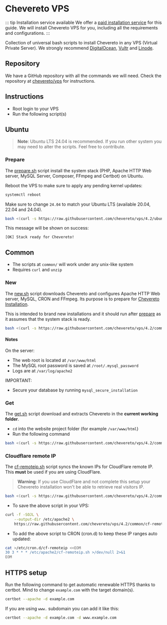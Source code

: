 # Chevereto VPS

::: tip Installation service available
We offer a [paid installation service](https://chevereto.com/support) for this guide. We will install Chevereto VPS for you, including all the requirements and configurations.
:::

Collection of universal bash scripts to install Chevereto in any VPS (Virtual Private Server). We strongly recommend [DigitalOcean](https://chevereto.com/go/digitalocean), [Vultr](https://chevereto.com/go/vultr) and [Linode](https://chevereto.com/go/linode).

## Repository

We have a GitHub repository with all the commands we will need. Check the repository at [chevereto/vps](https://github.com/chevereto/vps) for instructions.

## Instructions

* Root login to your VPS
* Run the following script(s)

## Ubuntu

> **Note**: Ubuntu LTS 24.04 is recommended. If you run other system you may need to alter the scripts. Feel free to contribute.

### Prepare

The [prepare.sh](https://github.com/chevereto/vps/blob/4.2/ubuntu/24.04/prepare.sh) script install the system stack (PHP, Apache HTTP Web server, MySQL Server, Composer, FFmpeg and Certbot) on Ubuntu.

Reboot the VPS to make sure to apply any pending kernel updates:

```sh
systemctl reboot
```

Make sure to change `24.04` to match your Ubuntu LTS (available 20.04, 22.04 and 24.04).

```sh
bash <(curl -s https://raw.githubusercontent.com/chevereto/vps/4.2/ubuntu/24.04/prepare.sh)
```

This message will be shown on success:

```plain
[OK] Stack ready for Chevereto!
```

## Common

* The scripts at `common/` will work under any unix-like system
* Requires `curl` and `unzip`

### New

The [new.sh](https://github.com/chevereto/vps/blob/4.2/common/new.sh) script downloads Chevereto and configures Apache HTTP Web server, MySQL, CRON and FFmpeg. Its purpose is to prepare for [Chevereto Installation](https://v4-docs.chevereto.com/application/installing/installation.html).

This is intended to brand new installations and it should run after [prepare](#prepare) as it assumes that the system stack is ready.

```sh
bash <(curl -s https://raw.githubusercontent.com/chevereto/vps/4.2/common/new.sh)
```

#### Notes

On the server:

* The web root is located at `/var/www/html`
* The MySQL root password is saved at `/root/.mysql_password`
* Logs are at `/var/log/apache2`

IMPORTANT:

* Secure your database by running `mysql_secure_installation`

### Get

The [get.sh](https://github.com/chevereto/vps/blob/4.2/common/get.sh) script download and extracts Chevereto in the **current working folder**.

* `cd` into the website project folder (for example `/var/www/html`)
* Run the following command

```sh
bash <(curl -s https://raw.githubusercontent.com/chevereto/vps/4.2/common/get.sh)
```

### Cloudflare remote IP

The [cf-remoteip.sh](https://github.com/chevereto/vps/blob/4.2/common/cf-remoteip.sh) script syncs the known IPs for CloudFlare remote IP. This **must** be used if you are using CloudFlare.

> **Warning**: If you use CloudFlare and not complete this setup your Chevereto installation won't be able to retrieve real visitors IP.

```sh
bash <(curl -s https://raw.githubusercontent.com/chevereto/vps/4.2/common/cf-remoteip.sh)
```

* To save the above script in your VPS:

```sh
curl -f -SOJL \
    --output-dir /etc/apache2 \
    https://raw.githubusercontent.com/chevereto/vps/4.2/common/cf-remoteip.sh
```

* To add the above script to CRON (cron.d) to keep these IP ranges auto updated:

```sh
cat >/etc/cron.d/cf-remoteip <<EOM
30 3 * * * /etc/apache2/cf-remoteip.sh >/dev/null 2>&1
EOM
```

## HTTPS setup

Run the following command to get automatic renewable HTTPS thanks to certbot. Mind to change `example.com` with the target domain(s).

```sh
certbot --apache -d example.com
```

If you are using `www.` subdomain you can add it like this:

```sh
certbot --apache -d example.com -d www.example.com
```
